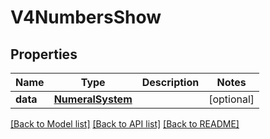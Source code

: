 # V4NumbersShow

## Properties
Name | Type | Description | Notes
------------ | ------------- | ------------- | -------------
**data** | [**NumeralSystem**](NumeralSystem.md) |  | [optional] 

[[Back to Model list]](../README.md#documentation-for-models) [[Back to API list]](../README.md#documentation-for-api-endpoints) [[Back to README]](../README.md)



